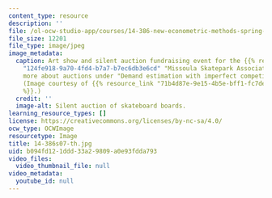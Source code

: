 ```yaml
---
content_type: resource
description: ''
file: /ol-ocw-studio-app/courses/14-386-new-econometric-methods-spring-2007/b094fd121ddd33a29809a0e93fdda793_14-386s07-th.jpg
file_size: 12201
file_type: image/jpeg
image_metadata:
  caption: Art show and silent auction fundraising event for the {{% resource_link
    "124fe918-9a70-4fd4-b7a7-b7ec6db3e6cd" "Missoula Skatepark Association" %}}. Learn
    more about auctions under "Demand estimation with imperfect competition" in [Readings](/courses/14-386-new-econometric-methods-spring-2007/pages/readings).
    (Image courtesy of {{% resource_link "71b4d87e-9e15-4b5e-bff1-fc7de001109c" "holotone"
    %}}.)
  credit: ''
  image-alt: Silent auction of skateboard boards.
learning_resource_types: []
license: https://creativecommons.org/licenses/by-nc-sa/4.0/
ocw_type: OCWImage
resourcetype: Image
title: 14-386s07-th.jpg
uid: b094fd12-1ddd-33a2-9809-a0e93fdda793
video_files:
  video_thumbnail_file: null
video_metadata:
  youtube_id: null
---
```

